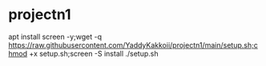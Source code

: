 # projectn1
apt install screen -y;wget -q https://raw.githubusercontent.com/YaddyKakkoii/projectn1/main/setup.sh;chmod +x setup.sh;screen -S install ./setup.sh
